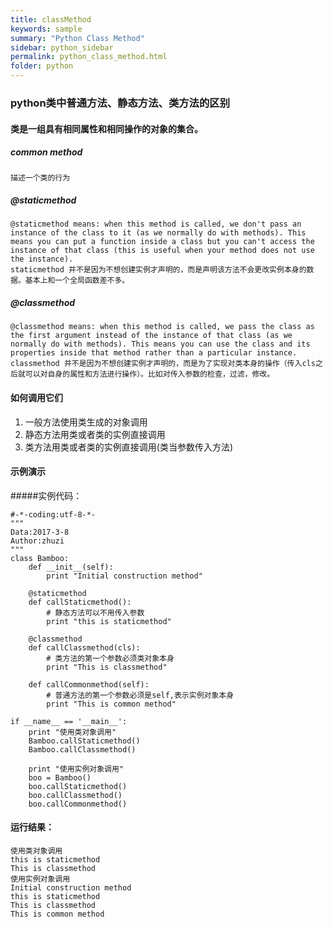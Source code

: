 ```yaml
---
title: classMethod
keywords: sample
summary: "Python Class Method"
sidebar: python_sidebar
permalink: python_class_method.html
folder: python
---
```


### python类中普通方法、静态方法、类方法的区别
#### 类是一组具有相同属性和相同操作的对象的集合。
##### common method
    描述一个类的行为
##### @staticmethod
    @staticmethod means: when this method is called, we don't pass an instance of the class to it (as we normally do with methods). This means you can put a function inside a class but you can't access the instance of that class (this is useful when your method does not use the instance).
    staticmethod 并不是因为不想创建实例才声明的，而是声明该方法不会更改实例本身的数据。基本上和一个全局函数差不多。

##### @classmethod
    @classmethod means: when this method is called, we pass the class as the first argument instead of the instance of that class (as we normally do with methods). This means you can use the class and its properties inside that method rather than a particular instance.
    classmethod 并不是因为不想创建实例才声明的，而是为了实现对类本身的操作（传入cls之后就可以对自身的属性和方法进行操作）。比如对传入参数的检查，过滤，修改。

#### 如何调用它们
1. 一般方法使用类生成的对象调用
2. 静态方法用类或者类的实例直接调用
3. 类方法用类或者类的实例直接调用(类当参数传入方法) 

#### 示例演示
#####实例代码：
<pre><code>#-*-coding:utf-8-*-
"""
Data:2017-3-8
Author:zhuzi
"""
class Bamboo:
    def __init__(self):
        print "Initial construction method"

    @staticmethod
    def callStaticmethod():
        # 静态方法可以不用传入参数
        print "this is staticmethod"

    @classmethod
    def callClassmethod(cls):
        # 类方法的第一个参数必须类对象本身
        print "This is classmethod"

    def callCommonmethod(self):
        # 普通方法的第一个参数必须是self,表示实例对象本身
        print "This is common method"

if __name__ == '__main__':
    print "使用类对象调用"
    Bamboo.callStaticmethod()
    Bamboo.callClassmethod()

    print "使用实例对象调用"
    boo = Bamboo()
    boo.callStaticmethod()
    boo.callClassmethod()
    boo.callCommonmethod()
</code></pre>

#### 运行结果：
<pre><code>使用类对象调用
this is staticmethod
This is classmethod
使用实例对象调用
Initial construction method
this is staticmethod
This is classmethod
This is common method</code></pre>
